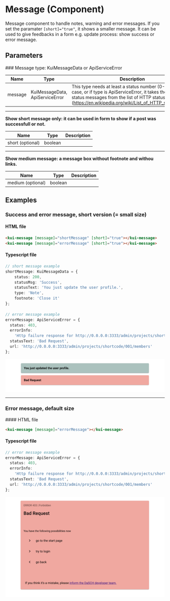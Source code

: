 # Message (Component)

Message component to handle notes, warning and error messages.
If you set the paramater `[short]="true"`, it shows a smaller message. 
It can be used to give feedbacks in a form e.g. update process: show success or error message.

## Parameters

### Message type: KuiMessageData or ApiServiceError

Name | Type | Description
--- | --- | ---
message | KuiMessageData, ApiServiceError | This type needs at least a status number (0-511). In this case, or if type is ApiServiceError, it takes the default status messages from the list of HTTP status codes <br> (https://en.wikipedia.org/wiki/List_of_HTTP_status_codes)

<hr>

**Show short message only: it can be used in form to show if a post was successfull or not.**

Name | Type | Description
--- | --- | ---
short (optional) | boolean | 

<hr>

**Show medium message: a message box without footnote and withou links.**

Name | Type | Description
--- | --- | ---
medium (optional) | boolean | 

## Examples

### Success and error message, short version (= small size)

#### HTML file

```html
<kui-message [message]="shortMessage" [short]="true"></kui-message>
<kui-message [message]="errorMessage" [short]="true"></kui-message>
```

#### Typescript file

```ts
// short message example
shortMessage: KuiMessageData = {
    status: 200,
    statusMsg: 'Success',
    statusText: 'You just update the user profile.',
    type: 'Note',
    footnote: 'Close it'
};

// error message example
errorMessage: ApiServiceError = {
  status: 403,
  errorInfo:
    'Http failure response for http://0.0.0.0:3333/admin/projects/shortcode/001/members: 400 Bad Request',
  statusText: 'Bad Request',
  url: 'http://0.0.0.0:3333/admin/projects/shortcode/001/members'
};
```

![Message in short version](../../../../assets/images/knora-ui/message-short.png)

<hr>

### Error message, default size

#### HTML file

```html
<kui-message [message]="errorMessage"></kui-message>
```

#### Typescript file

```ts
// error message example
errorMessage: ApiServiceError = {
  status: 403,
  errorInfo:
    'Http failure response for http://0.0.0.0:3333/admin/projects/shortcode/001/members: 400 Bad Request',
  statusText: 'Bad Request',
  url: 'http://0.0.0.0:3333/admin/projects/shortcode/001/members'
};
```

![Error message in default size version](../../../../assets/images/knora-ui/message-error.png)
